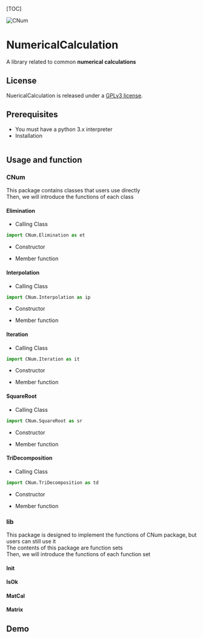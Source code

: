 [TOC]

![CNum](https://github.com/Wang-sx0103/NumericalCalculation/tree/main/branding/logo/primary/CNumlogo.jpg)
# **NumericalCalculation**

  A library related to common **numerical calculations**  

## License
NuericalCalculation is released under a  [GPLv3 license](https://github.com/Wang-sx0103/NumericalCalculation/blob/main/LICENSE). 

## Prerequisites
- You must have a python 3.x interpreter
- Installation
```shell

```
## Usage and function
### CNum
This package contains classes that users use directly  
Then, we will introduce the functions of each class  

#### Elimination
- Calling Class
```python
import CNum.Elimination as et
```
- Constructor

- Member function

#### Interpolation
- Calling Class
```python
import CNum.Interpolation as ip
```
- Constructor

- Member function
#### Iteration
- Calling Class
```python
import CNum.Iteration as it
```
- Constructor

- Member function
#### SquareRoot
- Calling Class
```python
import CNum.SquareRoot as sr
```
- Constructor

- Member function


#### TriDecomposition
- Calling Class
```python
import CNum.TriDecomposition as td
```
- Constructor

- Member function

### lib
This package is designed to implement the functions of CNum package, but users can still use it  
The contents of this package are function sets  
Then, we will introduce the functions of each function set   

#### Init

#### IsOk

#### MatCal

#### Matrix

## Demo
